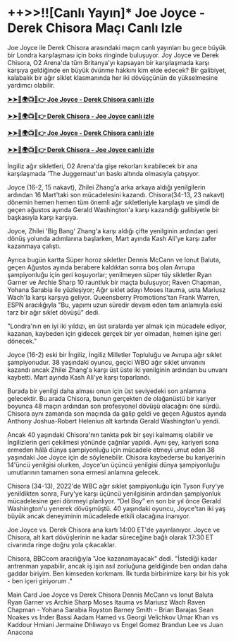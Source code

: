 #  ++>>!![Canlı Yayın]* Joe Joyce - Derek Chisora Maçı Canlı Izle

Joe Joyce ile Derek Chisora ​​arasındaki maçın canlı yayınları bu gece büyük bir Londra karşılaşması için boks ringinde buluşuyor. Joy Joyce ve Derek Chisora, O2 Arena'da tüm Britanya'yı kapsayan bir karşılaşmada karşı karşıya geldiğinde en büyük övünme hakkını kim elde edecek? Bir galibiyet, kalabalık bir ağır siklet klasmanında her iki dövüşçünün de yükselmesine yardımcı olabilir.
 
**[➤➤🔴🌍📺📱👉 Joe Joyce - Derek Chisora canlı izle](https://cutt.ly/delzg1nq)**

**[➤➤🔴🌍📺📱👉 Derek Chisora - Joe Joyce canlı izle](https://cutt.ly/delzg1nq)**

**[➤➤🔴🌍📺📱👉 Joe Joyce - Derek Chisora canlı izle](https://cutt.ly/delzg1nq)**

**[➤➤🔴🌍📺📱👉 Derek Chisora - Joe Joyce canlı izle](https://cutt.ly/delzg1nq)**

İngiliz ağır sikletleri, O2 Arena'da gişe rekorları kırabilecek bir ana karşılaşmada 'The Juggernaut'un baskı altında olmasıyla çatışıyor.

Joyce (16-2, 15 nakavt), Zhilei Zhang'a arka arkaya aldığı yenilgilerin ardından 16 Mart'taki son mücadelesini kazandı. Chisora ​​​​(34-13, 23 nakavt) dönemin hemen hemen tüm önemli ağır sıkletleriyle karşılaştı ve şimdi de geçen ağustos ayında Gerald Washington'a karşı kazandığı galibiyetle bir başkasıyla karşı karşıya.

Joyce, Zhilei 'Big Bang' Zhang'a karşı aldığı çifte yenilginin ardından geri dönüş yolunda adımlarına başlarken, Mart ayında Kash Ali'ye karşı zafer kazanmaya çalıştı.

Ayrıca bugün kartta Süper horoz sikletler Dennis McCann ve Ionut Baluta, geçen Ağustos ayında berabere kaldıktan sonra boş olan Avrupa şampiyonluğu için geri koşuyorlar; yenilmeyen süper tüy sikletler Ryan Garner ve Archie Sharp 10 rauntluk bir maçta buluşuyor; Raven Chapman, Yohana Sarabia ile yüzleşiyor; Ağır sıklet adayı Moses Itauma, usta Mariusz Wach'la karşı karşıya geliyor.
Queensberry Promotions'tan Frank Warren, ESPN aracılığıyla "Bu, yapımı uzun süredir devam eden tam anlamıyla eski tarz bir ağır sıklet dövüşü" dedi.

"Londra'nın en iyi iki yıldızı, en üst sıralarda yer almak için mücadele ediyor, kazanan, kaybeden için gidecek gerçek bir yer olmadan, hemen işine geri dönecek."

Joyce (16-2) eski bir İngiliz, İngiliz Milletler Topluluğu ve Avrupa ağır sıklet şampiyonudur. 38 yaşındaki oyuncu, geçici WBO ağır sıklet unvanını kazandı ancak Zhilei Zhang'a karşı üst üste iki yenilginin ardından bu unvanı kaybetti. Mart ayında Kash Ali'ye karşı toparlandı.

Burada bir yenilgi daha alması onun için üst seviyedeki son anlamına gelecektir.
Bu arada Chisora, bunun gerçekten de olağanüstü bir kariyer boyunca 48 maçın ardından son profesyonel dövüşü olacağını öne sürdü.
Chisora ​​​​aynı zamanda son maçında da galip geldi ve geçen Ağustos ayında Anthony Joshua-Robert Helenius alt kartında Gerald Washington'u yendi.

Ancak 40 yaşındaki Chisora'nın tankta pek bir şeyi kalmamış olabilir ve İngilizlerin geri çekilmesi yönünde çağrılar yapıldı.
Aynı şey, kariyeri sona ermeden hâlâ dünya şampiyonluğu için mücadele etmeyi umut eden 38 yaşındaki Joe Joyce için de söylenebilir.
Chisora ​​kaybederse bu kariyerinin 14'üncü yenilgisi olurken, Joyce'un üçüncü yenilgisi dünya şampiyonluğu umutlarının tamamen sona ermesi anlamına gelecek.

Chisora ​​(34-13), 2022'de WBC ağır sıklet şampiyonluğu için Tyson Fury'ye yenildikten sonra, Fury'ye karşı üçüncü yenilgisinin ardından şampiyonluk mücadelesine geri dönmeyi planlıyor. “Del Boy” en son bir yıl önce Gerald Washington'u yenerek dövüşmüştü. 40 yaşındaki oyuncu, Joyce'tan iki yaş büyük ancak deneyiminin mücadelede etkili olacağına inanıyor.

Joe Joyce vs. Derek Chisora ​​​​ana kartı 14:00 ET'de yayınlanıyor. Joyce ve Chisora, alt kart dövüşlerinin ne kadar süreceğine bağlı olarak 17:30 ET civarında ringe doğru yola çıkacaklar.

Chisora, BBCcom aracılığıyla "Joe kazanamayacak" dedi. "İstediği kadar antrenman yapabilir, ancak iş işin asıl zorluğuna geldiğinde ben ondan daha gaddar biriyim. Ben kimseden korkmam. İlk turda birbirimize karşı bir his yok - ben içeri giriyorum ."

Main Card
Joe Joyce vs Derek Chisora
Dennis McCann vs Ionut Baluta
Ryan Garner vs Archie Sharp
Moses Itauma vs Mariusz Wach
Raven Chapman - Yohana Sarabia
Royston Barney Smith - Brian Barajas
Sean Noakes vs Inder Bassi
Aadam Hamed vs Georgi Velichkov
Umar Khan vs Kaddour Hmiani
Jermaine Dhliwayo vs Engel Gomez
Brandun Lee vs Juan Anacona

